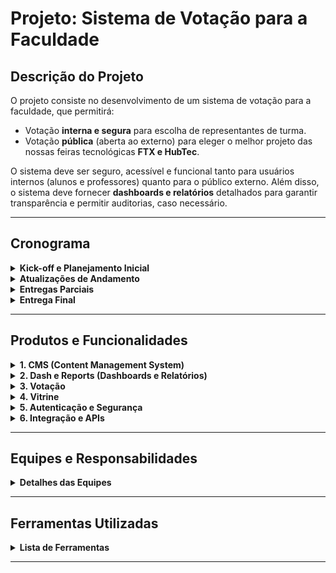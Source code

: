 # Projeto: Sistema de Votação para a Faculdade

## Descrição do Projeto
O projeto consiste no desenvolvimento de um sistema de votação para a faculdade, que permitirá:
- Votação **interna e segura** para escolha de representantes de turma.
- Votação **pública** (aberta ao externo) para eleger o melhor projeto das nossas feiras tecnológicas **FTX e HubTec**.

O sistema deve ser seguro, acessível e funcional tanto para usuários internos (alunos e professores) quanto para o público externo. Além disso, o sistema deve fornecer **dashboards e relatórios** detalhados para garantir transparência e permitir auditorias, caso necessário.

---

## Cronograma

<details>
<summary><strong>Kick-off e Planejamento Inicial</strong></summary>

- **Data:** 17 de fevereiro (segunda-feira).
- **Objetivo:** Apresentar o projeto, alinhar expectativas, definir papéis e priorizar as user stories.
</details>

<details>
<summary><strong>Atualizações de Andamento</strong></summary>

As atualizações ocorrerão nas seguintes sextas-feiras:

| **Status**  | **Data**       | **Entregas**   | **Foco da Atualização**                                                         |
|-------------|----------------| ---------------|---------------------------------------------------------------------------------|
|     ✅      | **25/fev**     |        -       | Início do Projeto.                                                              |
|     ✅      | **28/fev**     | Entrega 1      | Definição final da user stories.                                                |
|     ⚙️      | **07/mar**     | Entrega 2      | Definição final das equipes e definição das stacks do projeto.                  |
|     ⚙️      | **14/mar**     | Entrega 3      | Revisão do protótipo de UX e validação da autenticação segura (Back-End).       |
|     ⚙️      | **21/mar**     | Entrega 4      | Entrega parcial: sistema de autenticação funcional e telas de votação interna.  |
|     ⚙️      | **28/mar**     | Entrega 5      | Revisão da votação interna e início do desenvolvimento da votação pública.      |
|     ⚙️      | **04/abr**     | Entrega 6      | Testes de usabilidade e acessibilidade nas telas de votação.                    |
|     ⚙️      | **11/abr**     | Entrega 7      | Entrega parcial: votação pública funcional e painel de resultados em tempo real.|
|     ⚙️      | **25/abr**     | Entrega 8      | Revisão da segurança (criptografia, logs, integridade dos dados).               |
</details>

<details>
<summary><strong>Entregas Parciais</strong></summary>

- **07/mar:**  
  - Sistema de autenticação seguro (Back-End).  
  - Protótipo de telas de votação interna (UX/Front).  

- **28/mar:**  
  - Votação pública funcional (Front-End/Back-End).  
  - Painel de resultados em tempo real (Back-End/DevOps).  
</details>

<details>
<summary><strong>Entrega Final</strong></summary>

- **Data:** 5 de maio.
- **Objetivo:** Entregar o sistema completo, com todas as funcionalidades implementadas e testadas.
</details>

---

## Produtos e Funcionalidades

<details>
<summary><strong>1. CMS (Content Management System)</strong></summary>

**Descrição:**  
O CMS será o sistema de gerenciamento de conteúdo do projeto, permitindo que administradores cadastrem e gerenciem informações sobre candidatos (representantes de turma) e projetos das feiras FTX e HubTec.  

**Funcionalidades Principais:**  
- Cadastro de candidatos (representantes de turma) com fotos, descrições e informações relevantes.  
- Cadastro de projetos das feiras FTX e HubTec, incluindo título, descrição, equipe responsável e fotos.  
- Edição e exclusão de conteúdos cadastrados.  
- Interface amigável para administradores, com validação de dados e prevenção de erros.  
- Integração com o módulo de **Vitrine** para exibição dos projetos ao público.  
</details>

<details>
<summary><strong>2. Dash e Reports (Dashboards e Relatórios)</strong></summary>

**Descrição:**  
Este produto será responsável por fornecer transparência ao processo de votação, com dashboards em tempo real e relatórios detalhados para auditoria.  

**Funcionalidades Principais:**  
- Painel de resultados em tempo real, mostrando a distribuição de votos por candidato/projeto.  
- Gráficos interativos (ex.: barras, pizza) para visualização dos dados.  
- Relatórios detalhados com logs de atividades (quem votou, quando e em quem).  
- Exportação de relatórios em formatos como PDF e CSV.  
- Filtros para visualização de dados por período, turma ou feira (FTX/HubTec).  
</details>

<details>
<summary><strong>3. Votação</strong></summary>

**Descrição:**  
O núcleo do sistema, onde os usuários (alunos, professores e público externo) poderão votar de forma segura e anônima.  

**Funcionalidades Principais:**  
- Votação interna para escolha de representantes de turma, com autenticação segura.  
- Votação pública para eleger o melhor projeto das feiras FTX e HubTec, sem necessidade de login.  
- Interface simples e intuitiva, com confirmação visual do voto registrado.  
- Garantia de anonimato e integridade dos votos.  
- Limitação de um voto por usuário/dispositivo (controle por IP ou autenticação).  
</details>

<details>
<summary><strong>4. Vitrine</strong></summary>

**Descrição:**  
A vitrine será a interface pública do sistema, onde os projetos das feiras FTX e HubTec serão exibidos para o público votante.  

**Funcionalidades Principais:**  
- Exibição dos projetos cadastrados no CMS, com fotos, descrições e detalhes.  
- Filtros para busca de projetos por categoria, turma ou feira (FTX/HubTec).  
- Design responsivo, funcionando bem em dispositivos móveis e desktop.  
- Integração com o módulo de **Votação** para permitir que os usuários votem diretamente na vitrine.  
- Links para compartilhamento nas redes sociais, aumentando a visibilidade dos projetos.  
</details>

<details>
<summary><strong>5. Autenticação e Segurança</strong></summary>

**Descrição:**  
Este produto garantirá a segurança do sistema, protegendo dados sensíveis e garantindo que apenas usuários autorizados possam acessar funcionalidades específicas.  

**Funcionalidades Principais:**  
- Sistema de autenticação seguro, com login e senha (e opção de autenticação de dois fatores).  
- Criptografia de votos e dados sensíveis durante a transmissão e armazenamento.  
- Geração de logs de atividades para auditoria (ex.: tentativas de acesso, votos registrados).  
- Prevenção contra ataques comuns, como SQL injection e DDoS.  
- Validação de IP para limitar votos públicos a um por dispositivo.  
</details>

<details>
<summary><strong>6. Integração e APIs</strong></summary>

**Descrição:**  
Este produto cuidará da integração entre os diferentes módulos do sistema e com serviços externos, garantindo que tudo funcione de forma coesa e eficiente.  

**Funcionalidades Principais:**  
- Desenvolvimento de APIs para comunicação entre front-end e back-end.  
- Integração com serviços de autenticação externos (ex.: Google, Facebook).  
- Webhooks para notificações em tempo real (ex.: alertas de novos votos).  
- Documentação clara das APIs para facilitar a manutenção e futuras integrações.  
</details>

---

## Equipes e Responsabilidades

<details>
<summary><strong>Detalhes das Equipes</strong></summary>

- **UX:** Prototipagem e design das interfaces.  
- **Front-End:** Desenvolvimento das telas de votação e painel de resultados.  
- **Back-End:** Lógica do sistema, autenticação e segurança.  
- **DevOps:** Configuração de servidores, monitoramento e CI/CD.  
- **Analytics:** Desenvolvimento de dashboards e relatórios (integração com Back-End).  
</details>

---

## Ferramentas Utilizadas

<details>
<summary><strong>Lista de Ferramentas</strong></summary>

- **Gestão de Projeto:** GitHub (Projects).  
- **Desenvolvimento:** GitHub (versionamento), Docker (conteinerização).  
- **Testes:** Ferramentas de teste de usabilidade e segurança.  
</details>

---
